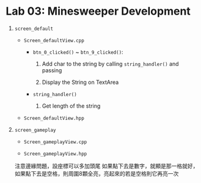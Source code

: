# Lab 03: Minesweeper Development
1. `screen_default`
    * `Screen_defaultView.cpp`
    
        * `btn_0_clicked()` ~ `btn_9_clicked()`:
            
            1. Add char to the string by calling `string_handler()` and passing 
            
            2. Display the String on TextArea 
        
        * `string_handler()`

            1. Get length of the string


    * `Screen_defaultView.hpp`
2. `screen_gameplay`
    * `Screen_gameplayView.cpp`

    * `Screen_gameplayView.hpp`

    注意邊緣問題，設座標可以多加頭尾
    如果點下去是數字，就顯是那一格就好，如果點下去是空格，則周圍8顆全亮，亮起來的若是空格則它再亮一次